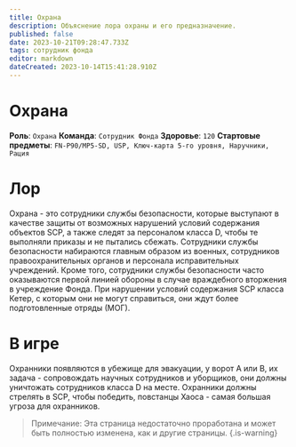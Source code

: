```yaml
---
title: Охрана
description: Объяснение лора охраны и его предназначение.
published: false
date: 2023-10-21T09:28:47.733Z
tags: сотрудник фонда
editor: markdown
dateCreated: 2023-10-14T15:41:28.910Z
---
```


# Охрана
**Роль**: `Охрана`
**Команда**: `Сотрудник Фонда`
**Здоровье**: `120`
**Стартовые предметы**: `FN-P90/MP5-SD, USP, Ключ-карта 5-го уровня, Наручники, Рация`

# Лор
Охрана - это сотрудники службы безопасности, которые выступают в качестве защиты от возможных нарушений условий содержания объектов SCP, а также следят за персоналом класса D, чтобы те выполняли приказы и не пытались сбежать. Сотрудники службы безопасности набираются главным образом из военных, сотрудников правоохранительных органов и персонала исправительных учреждений. Кроме того, сотрудники службы безопасности часто оказываются первой линией обороны в случае враждебного вторжения в учреждение Фонда. При нарушении условий содержания SCP класса Кетер, с которым они не могут справиться, они ждут более подготовленные отряды (МОГ).


# В игре
Охранники появляются в убежище для эвакуации, у ворот A или B, их задача - сопровождать научных сотрудников и уборщиков, они должны уничтожать сотрудников класса D на месте. Охранники должны стрелять в SCP, чтобы победить, повстанцы Хаоса - самая большая угроза для охранников.

> Примечание: Эта страница недостаточно проработана и может быть полностью изменена, как и другие страницы.
{.is-warning}